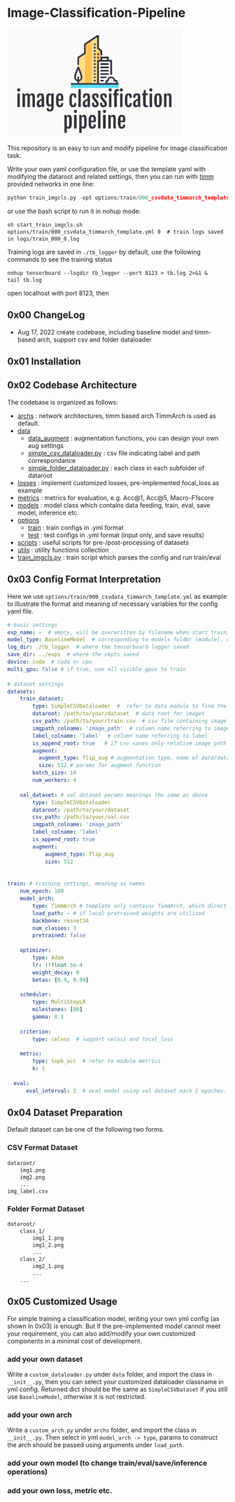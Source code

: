 # Image-Classification-Pipeline

 ![logo](./imgclspipeline.png)

This repository is an easy to run and modify pipeline for image classification task.

Write your own yaml configuration file, or use the template yaml with modifying the dataroot and related settings, then you can run with [timm](https://timm.fast.ai/) provided networks in one line:

```python
python train_imgcls.py -opt options/train/000_csvdata_timmarch_template.yml
```

or use the bash script to run it in nohup mode:

```shell
sh start_train_imgcls.sh options/train/000_csvdata_timmarch_template.yml 0  # train logs saved in logs/train_000_0.log
```

Training logs are saved in `./tb_logger` by default, use the following commands to see the training status

```shell
nohup tensorboard --logdir tb_logger --port 8123 > tb.log 2>&1 &
tail tb.log
```

open localhost with port 8123, then



## 0x00 ChangeLog

- Aug 17, 2022  create codebase, including baseline model and timm-based arch, support csv and folder dataloader



## 0x01 Installation





## 0x02 Codebase Architecture
The codebase is organized as follows:
+ [archs](./archs/) : network architectures, timm based arch TimmArch is used as default.
+ [data](./data/)
    + [data_augment](./data/data_augment/) : augmentation functions, you can design your own aug settings
    + [simple_csv_dataloader.py](./data/simple_csv_dataloader.py) : csv file indicating label and path correspondance
    + [simple_folder_dataloader.py](./data/simple_folder_dataloader.py) : each class in each subfolder of dataroot
+ [losses](./losses/) : implement customized losses, pre-implemented focal_loss as example
+ [metrics](./metrics/) : metrics for evaluation, e.g. Acc@1, Acc@5, Macro-F1score
+ [models](./models/) : model class which contains data feeding, train, eval, save model, inference etc.
+ [options](./options/)
    + [train](./options/train/) : train configs in .yml format
    + [test](./options/test/) : test configs in .yml format (input only, and save results)
+ [scripts](./scripts/) : useful scripts for pre-/post-processing of datasets
+ [utils](./utils/) : utility functions collection
+ [train_imgcls.py](./train_imgcls.py) : train script which parses the config and run train/eval


## 0x03 Config Format Interpretation

Here we use `options/train/000_csvdata_timmarch_template.yml` as example to illustrate the format and meaning of necessary variables for the config yaml file.

```yaml
# basic settings
exp_name: ~  # empty, will be overwritten by filename when start training
model_type: BaselineModel  # corresponding to models folder (module), currently only basemodel
log_dir: ./tb_logger  # where the tensorboard logger saved
save_dir: ../exps  # where the ckpts saved
device: cuda  # cuda or cpu
multi_gpu: false # if true, use all visible gpus to train

# dataset settings
datasets:
    train_dataset:
        type: SimpleCSVDataloader  #  refer to data module to find the implemented dataloaders
        dataroot: /path/to/your/dataset  # data root for images
        csv_path: /path/to/your/train.csv  # csv file containing image path and labels
        imgpath_colname: 'image_path'  # column name referring to image path
        label_colname: 'label'  # column name referring to label
        is_append_root: true   # if csv saves only relative image path w.r.t. dataroot, set true
        augment:
          augment_type: flip_aug # augmentation type, name of data/data_augment/*.py
          size: 512 # params for augment function
        batch_size: 10
        num_workers: 4

    val_dataset: # val dataset params meanings the same as above
        type: SimpleCSVDataloader
        dataroot: /path/to/your/dataset
        csv_path: /path/to/your/val.csv
        imgpath_colname: 'image_path'
        label_colname: 'label'
        is_append_root: true
        augment:
            augment_type: flip_aug
            size: 512


train: # training settings, meaning as names
    num_epoch: 100
    model_arch:
        type: TimmArch # template only contains TimmArch, which directly implements network using timm
        load_path: ~ # if local pretrained weights are utilized
        backbone: resnet34
        num_classes: 3
        pretrained: false

    optimizer:
        type: Adam
        lr: !!float 5e-4
        weight_decay: 0
        betas: [0.9, 0.99]

    scheduler:
        type: MultiStepLR
        milestones: [80]
        gamma: 0.1

    criterion:
        type: celoss  # support celoss and focal_loss

    metric:
        type: topk_acc  # refer to module metrics
        k: 1

  eval:
      eval_interval: 2  # eval model using val dataset each 2 epoches.
```


## 0x04 Dataset Preparation

Default dataset can be one of the following two forms.

### CSV Format Dataset

```
dataroot/
    img1.png
    img2.png
    ...
img_label.csv
```

### Folder Format Dataset

```
dataroot/
    class_1/
        img1_1.png
        img1_2.png
        ...
    class_2/
        img2_1.png
        ...
    ...
```

## 0x05 Customized Usage

For simple training a classification model, writing your own yml config (as shown in 0x03) is enough. But if the pre-implemented model cannot meet your requirement, you can also add/modify your own customized components in a minimal cost of development.

### add your own dataset

Write a `custom_dataloader.py` under `data` folder, and import the class in `__init__.py`, then you can select your customized dataloader classname in yml config.
Returned dict should be the same as `SimpleCSVDataset` if you still use `BaselineModel`, otherwise it is not restricted.

### add your own arch

Write a `custom_arch.py` under `archs` folder, and import the class in `__init__.py`. Then select in yml `model_arch -> type`, params to construct the arch should be passed using arguments under `load_path`.

### add your own model (to change train/eval/save/inference operations)


### add your own loss, metric etc.






